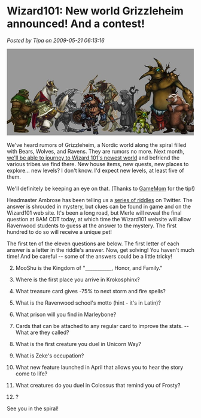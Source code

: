 # Wizard101: New world Grizzleheim announced! And a contest!

*Posted by Tipa on 2009-05-21 06:13:16*

![Critters from Wizard101's new world of Grizzleheim](../uploads/2009/05/grizzleheim.jpg "Critters from Wizard101's new world of Grizzleheim")

We've heard rumors of Grizzleheim, a Nordic world along the spiral filled with Bears, Wolves, and Ravens. They are rumors no more. Next month, [we'll be able to journey to Wizard 101's newest world](http://www.whattheyplay.com/blog/2009/05/20/new-area-for-wizard101-launching-grizzleheim/) and befriend the various tribes we find there. New house items, new quests, new places to explore... new levels? I don't know. I'd expect new levels, at least five of them.

We'll definitely be keeping an eye on that. (Thanks to [GameMom](http://twitter.com/GameMom) for the tip!)

Headmaster Ambrose has been telling us a [series of riddles](http://twitter.com/MerleAmbrose) on Twitter. The answer is shrouded in mystery, but clues can be found in game and on the Wizard101 web site. It's been a long road, but Merle will reveal the final question at 8AM CDT today, at which time the Wizard101 website will allow Ravenwood students to guess at the answer to the mystery. The first hundred to do so will receive a unique pet!

The first ten of the eleven questions are below. The first letter of each answer is a letter in the riddle's answer. Now, get solving! You haven't much time! And be careful -- some of the answers could be a little tricky!


 2. MooShu is the Kingdom of "\_\_\_\_\_\_\_\_\_\_\_, Honor, and Family."

 4. Where is the first place you arrive in Krokosphinx?

 6. What treasure card gives -75% to next storm and fire spells?

 8. What is the Ravenwood school's motto (hint - it's in Latin)?

 10. What prison will you find in Marleybone?

 12. Cards that can be attached to any regular card to improve the stats. -- What are they called?

 14. What is the first creature you duel in Unicorn Way?

 16. What is Zeke's occupation?

 18. What new feature launched in April that allows you to hear the story come to life?

 20. What creatures do you duel in Colossus that remind you of Frosty?

 22. ?




See you in the spiral!
